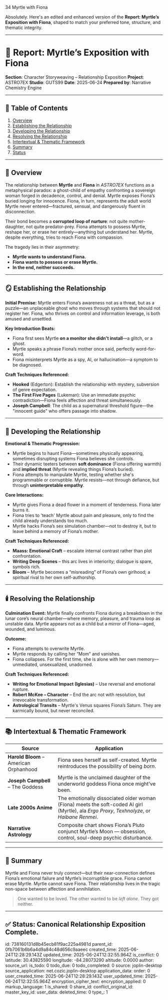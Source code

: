 34 Myrtle with Fiona

Absolutely. Here's an edited and enhanced version of the **Report: Myrtle’s Exposition with Fiona**, shaped to match your preferred tone, structure, and thematic integrity.

---

# 📘 Report: Myrtle’s Exposition with Fiona

**Section**: Character Storyweaving – Relationship Exposition
**Project**: ASTRO7EX
**Studio**: GUTS99
**Date**: 2025-06-24
**Prepared by**: Narrative Chemistry Engine

---

## 📓 Table of Contents

1. [Overview](#overview)
2. [Establishing the Relationship](#establishing-the-relationship)
3. [Developing the Relationship](#developing-the-relationship)
4. [Resolving the Relationship](#resolving-the-relationship)
5. [Intertextual & Thematic Framework](#intertextual--thematic-framework)
6. [Summary](#summary)
7. [Status](#status)

---

## 🧬 Overview

The relationship between **Myrtle** and **Fiona** in *ASTRO7EX* functions as a metaphysical paradox: a ghost-child of empathy confronting a sovereign woman forged in decadence, control, and denial. Myrtle exposes Fiona’s buried longing for innocence. Fiona, in turn, represents the adult world Myrtle never entered—fractured, sensual, and dangerously fluent in disconnection.

Their bond becomes a **corrupted loop of nurture**: not quite mother-daughter, not quite predator-prey. Fiona attempts to possess Myrtle, reshape her, or erase her entirely—anything but understand her. Myrtle, despite everything, tries to reach Fiona with compassion.

The tragedy lies in their asymmetry:

* **Myrtle wants to understand Fiona.**
* **Fiona wants to possess or erase Myrtle.**
* **In the end, neither succeeds.**

---

## 🪞 Establishing the Relationship

**Initial Premise:**
Myrtle enters Fiona’s awareness not as a threat, but as a puzzle—an unplaceable ghost who moves through systems that should not register her. Fiona, who thrives on control and information leverage, is both amused and unsettled.

**Key Introduction Beats:**

* Fiona first sees Myrtle **on a monitor she didn't install**—a glitch, or a ghost.
* Myrtle speaks a phrase Fiona’s mother once said, perfectly word-for-word.
* Fiona misinterprets Myrtle as a spy, AI, or hallucination—a symptom to be diagnosed.

**Craft Techniques Referenced:**

* **Hooked** (Edgerton): Establish the relationship with mystery, subversion of genre expectation.
* **The First Five Pages** (Lukeman): Use an immediate psychic contradiction—Fiona feels affection and threat simultaneously.
* **Joseph Campbell**: The child as a supernatural threshold figure—the "innocent guide" who offers passage into shadow.

---

## 🔧 Developing the Relationship

**Emotional & Thematic Progression:**

* Myrtle begins to haunt Fiona—sometimes physically appearing, sometimes disrupting systems Fiona believes she controls.
* Their dynamic teeters between **soft dominance** (Fiona offering warmth) and **implied threat** (Myrtle revealing things Fiona’s buried).
* Fiona attempts to manipulate Myrtle, testing whether she's programmable or corruptible. Myrtle resists—not through defiance, but through **uninterpretable empathy**.

**Core Interactions:**

* Myrtle gives Fiona a dead flower in a moment of tenderness. Fiona later burns it.
* Fiona tries to 'teach' Myrtle about pain and pleasure, only to find the child already understands too much.
* Myrtle hacks Fiona’s sex simulation chamber—not to destroy it, but to leave behind a memory of Fiona’s mother.

**Craft Techniques Referenced:**

* **Maass: Emotional Craft** – escalate internal contrast rather than plot confrontation.
* **Writing Deep Scenes** – this arc lives in interiority; dialogue is spare, symbols rich.
* **Bloom** – Myrtle becomes a “misreading” of Fiona’s own girlhood; a spiritual rival to her own self-authorship.

---

## 🕯️ Resolving the Relationship

**Culmination Event:**
Myrtle finally confronts Fiona during a breakdown in the lunar core’s neural chamber—where memory, pleasure, and trauma loop as unstable data. Myrtle appears not as a child but a mirror of Fiona—aged, wounded, and luminous.

**Outcome:**

* Fiona attempts to overwrite Myrtle.
* Myrtle responds by calling her “Mom” and vanishes.
* Fiona collapses. For the first time, she is alone with her own memory—unmediated, unsexualized, unadorned.

**Craft Techniques Referenced:**

* **Writing for Emotional Impact (Iglesias)** – Use reversal and emotional rupture.
* **Robert McKee – Character** – End the arc not with resolution, but irrevocable transformation.
* **Astrological Transits** – Myrtle's Venus squares Fiona’s Saturn. They are karmically bound, but never reconciled.

---

## 📚 Intertextual & Thematic Framework

| Source                                 | Application                                                                                                                                 |
| -------------------------------------- | ------------------------------------------------------------------------------------------------------------------------------------------- |
| **Harold Bloom** – American Orphanhood | Fiona sees herself as self-created. Myrtle reintroduces the possibility of being *born*.                                                    |
| **Joseph Campbell** – The Goddess      | Myrtle is the unclaimed daughter of the underworld goddess Fiona once might’ve been.                                                        |
| **Late 2000s Anime**                   | The emotionally dissociated older woman (Fiona) meets the soft-coded AI girl (Myrtle), ala *Ergo Proxy*, *Texhnolyze*, or *Haibane Renmei*. |
| **Narrative Astrology**                | Composite chart shows Fiona’s Pluto conjunct Myrtle’s Moon — obsession, control, soul-deep psychic disturbance.                             |

---

## 🎯 Summary

Myrtle and Fiona never truly *connect*—but their near-connection defines Fiona’s emotional failure and Myrtle’s incorruptible grace. Fiona cannot erase Myrtle. Myrtle cannot save Fiona. Their relationship lives in the tragic non-space between affection and annihilation.

> One wanted to be loved.
> The other wanted to be *left alone*.
> They got neither.

---

## ✅ Status: Canonical Relationship Exposition Complete.


id: 738160131d8b45ecb81f9ac225a4981d
parent_id: 0fb7061b6b6a4d9a84c48d656c9aaeec
created_time: 2025-06-24T12:28:29.143Z
updated_time: 2025-06-24T12:32:55.964Z
is_conflict: 0
latitude: 30.43825590
longitude: -84.28073290
altitude: 0.0000
author: 
source_url: 
is_todo: 0
todo_due: 0
todo_completed: 0
source: joplin-desktop
source_application: net.cozic.joplin-desktop
application_data: 
order: 0
user_created_time: 2025-06-24T12:28:29.143Z
user_updated_time: 2025-06-24T12:32:55.964Z
encryption_cipher_text: 
encryption_applied: 0
markup_language: 1
is_shared: 0
share_id: 
conflict_original_id: 
master_key_id: 
user_data: 
deleted_time: 0
type_: 1